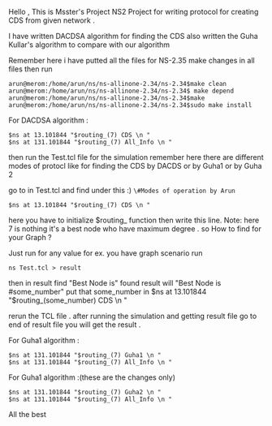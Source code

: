 Hello , This is Msster's Project NS2 Project for writing protocol for creating CDS from given network .

I have written DACDSA algorithm for finding the CDS also written the Guha Kullar's algorithm to compare with our algorithm

Remember here i have putted all the files for NS-2.35 make changes in all files then run


```
arun@merom:/home/arun/ns/ns-allinone-2.34/ns-2.34$make clean
arun@merom:/home/arun/ns/ns-allinone-2.34/ns-2.34$ make depend
arun@merom:/home/arun/ns/ns-allinone-2.34/ns-2.34$make
arun@merom:/home/arun/ns/ns-allinone-2.34/ns-2.34$sudo make install
```

For DACDSA algorithm  :
```
$ns at 13.101844 "$routing_(7) CDS \n "
$ns at 131.101844 "$routing_(7) All_Info \n "
```
then run the Test.tcl file for the simulation 
remember here there are different modes of protocl like for finding the CDS by DACDS or by Guha1 or by Guha 2 

go to in Test.tcl and find under this :)
`
\#Modes of operation by Arun 
`
	
```
$ns at 13.101844 "$routing_(7) CDS \n "
```
here you have to initialize $routing_ function then write this line.
Note: here 7 is nothing it's a best node who have maximum degree .
so How to find for your Graph ?

Just run for any value for ex. you have graph scenario 
run 
```
ns Test.tcl > result
```
then in result find "Best Node is"
found result will "Best Node is #some_number"
put that some_number in $ns at 13.101844 "$routing_(some_number) CDS \n "

rerun the TCL file .
after running the simulation and getting result file go to end of result file you will get the result .


For Guha1 algorithm  :
```
$ns at 131.101844 "$routing_(7) Guha1 \n "
$ns at 131.101844 "$routing_(7) All_Info \n "
```

For Guha1 algorithm  :(these are the changes only)
```
$ns at 131.101844 "$routing_(7) Guha2 \n "
$ns at 131.101844 "$routing_(7) All_Info \n "
```











All the best 
